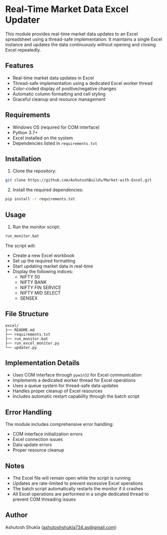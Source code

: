 # Real-Time Market Data Excel Updater

This module provides real-time market data updates to an Excel spreadsheet using a thread-safe implementation. It maintains a single Excel instance and updates the data continuously without opening and closing Excel repeatedly.

## Features

- Real-time market data updates in Excel
- Thread-safe implementation using a dedicated Excel worker thread
- Color-coded display of positive/negative changes
- Automatic column formatting and cell styling
- Graceful cleanup and resource management

## Requirements

- Windows OS (required for COM interface)
- Python 3.7+
- Excel installed on the system
- Dependencies listed in `requirements.txt`

## Installation

1. Clone the repository:
```bash
git clone https://github.com/AshutoshBuilds/Market-with-Excel.git
```

2. Install the required dependencies:
```bash
pip install -r requirements.txt
```

## Usage

1. Run the monitor script:
```bash
run_monitor.bat
```

The script will:
- Create a new Excel workbook
- Set up the required formatting
- Start updating market data in real-time
- Display the following indices:
  - NIFTY 50
  - NIFTY BANK
  - NIFTY FIN SERVICE
  - NIFTY MID SELECT
  - SENSEX

## File Structure

```
excel/
├── README.md
├── requirements.txt
├── run_monitor.bat
├── run_excel_monitor.py
└── updater.py
```

## Implementation Details

- Uses COM interface through `pywin32` for Excel communication
- Implements a dedicated worker thread for Excel operations
- Uses a queue system for thread-safe data updates
- Handles proper cleanup of Excel resources
- Includes automatic restart capability through the batch script

## Error Handling

The module includes comprehensive error handling:
- COM interface initialization errors
- Excel connection issues
- Data update errors
- Proper resource cleanup

## Notes

- The Excel file will remain open while the script is running
- Updates are rate-limited to prevent excessive Excel operations
- The batch script automatically restarts the monitor if it crashes
- All Excel operations are performed in a single dedicated thread to prevent COM threading issues

## Author

Ashutosh Shukla (ashutoshshukla734.as@gmail.com) 